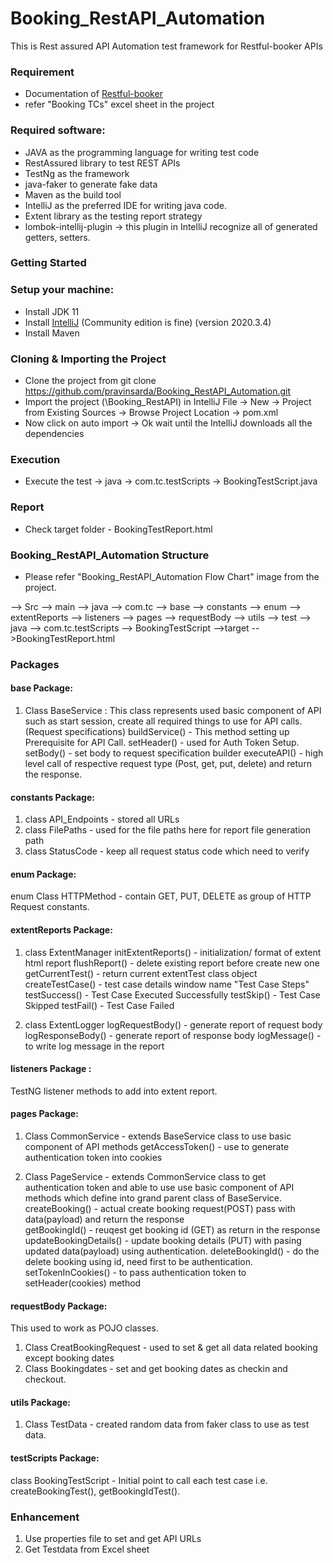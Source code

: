 # Booking_RestAPI_Automation
This is Rest assured API Automation test framework for Restful-booker APIs

### Requirement
- Documentation of [Restful-booker](https://restful-booker.herokuapp.com/apidoc/index.html )
- refer "Booking TCs" excel sheet in the project

### Required software:

- JAVA as the programming language for writing test code
- RestAssured library to test REST APIs
- TestNg as the framework
- java-faker to generate fake data
- Maven as the build tool
- IntelliJ as the preferred IDE for writing java code.
- Extent library as the testing report strategy
- lombok-intellij-plugin -> this plugin in IntelliJ recognize all of generated getters, setters.


### Getting Started

### Setup your machine:

- Install JDK 11
- Install [IntelliJ](https://download.jetbrains.com/idea/ideaIC-2020.3.4.exe?_gl=1*1spo3x*_ga*MTkzMDEyNDY5LjE2ODI3NjM3NjE.*_ga_9J976DJZ68*MTY4Mjc2Mzc2MS4xLjEuMTY4Mjc2Mzc2My4wLjAuMA..&_ga=2.44128036.1833959567.1682763761-193012469.1682763761) (Community edition is fine) (version 2020.3.4)
- Install Maven

### Cloning & Importing the Project

- Clone the project from git clone https://github.com/pravinsarda/Booking_RestAPI_Automation.git
- Import the project (\Booking_RestAPI) in IntelliJ File -> New -> Project from Existing Sources -> Browse Project Location -> pom.xml
- Now click on auto import -> Ok wait until the IntelliJ downloads all the dependencies

### Execution
- Execute the test -> java -> com.tc.testScripts -> BookingTestScript.java 

### Report
- Check target folder - BookingTestReport.html

### Booking_RestAPI_Automation Structure

- Please refer "Booking_RestAPI_Automation Flow Chart" image from the project.

--> Src
	--> main
		--> java
			--> com.tc
				 --> base
				 --> constants
				 --> enum
				 --> extentReports
				 --> listeners
				 --> pages
				 --> requestBody
				 --> utils
    --> test
        --> java
			--> com.tc.testScripts
				 --> BookingTestScript
-->target
	-->BookingTestReport.html
	
### Packages	
#### base Package:
1. Class BaseService : This class represents used basic component of API such as start session, create all required things to use for API calls. (Request specifications)
 buildService()  - This method setting up Prerequisite for API Call.
 setHeader() - used for Auth Token Setup.
 setBody() - set body to request specification builder
 executeAPI() - high level call of respective request type (Post, get, put, delete) and return the response.


#### constants Package:
1. class API_Endpoints - stored all URLs
2. class FilePaths - used for the file paths here for report file generation path
3. class StatusCode - keep all request status code which need to verify

#### enum Package:
enum Class HTTPMethod - contain GET, PUT, DELETE as group of HTTP Request constants.  

#### extentReports Package:
1. class ExtentManager
 initExtentReports() - initialization/ format of extent html report 
 flushReport() - delete existing report before create new one
 getCurrentTest() - return current extentTest class object
 createTestCase() - test case details window name "Test Case Steps" 
 testSuccess() - Test Case Executed Successfully
 testSkip() - Test Case Skipped
 testFail() - Test Case Failed
  
2. class ExtentLogger
logRequestBody() - generate report of request body
logResponseBody() -  generate report of response body
logMessage() - to write log message in the report

#### listeners Package :
 TestNG listener methods to add into extent report. 
 
#### pages Package:
1. Class CommonService - extends BaseService class to use basic component of API methods
	getAccessToken() - use to generate authentication token into cookies
	
2. Class PageService - extends CommonService class to get authentication token and able to use use basic component of API methods which define into grand parent class of BaseService. 
createBooking() - actual create booking request(POST) pass with data(payload) and return the response  
getBookingId() - reuqest get booking id (GET) as return in the response
updateBookingDetails() - update booking details (PUT) with pasing updated data(payload) using authentication.
deleteBookingId() - do the delete booking using id, need first to be authentication.
setTokenInCookies() - to pass authentication token to setHeader(cookies) method

#### requestBody Package: 
This used to work as POJO classes.
1. Class CreatBookingRequest - used to set & get all data related booking except booking dates
2. Class Bookingdates - set and get booking dates as checkin and checkout.

#### utils Package:
1. Class TestData - created random data from faker class to use as test data.

#### testScripts Package:
class BookingTestScript  - Initial point to call each test case i.e. createBookingTest(), getBookingIdTest().

### Enhancement
1. Use properties file to set and get API URLs
2. Get Testdata from Excel sheet 

